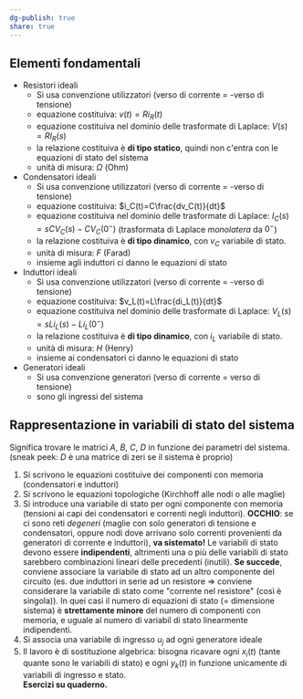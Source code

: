 ```yaml
---  
dg-publish: true  
share: true  
---  
```

## Elementi fondamentali  
- Resistori ideali  
	- Si usa convenzione utilizzatori (verso di corrente = -verso di tensione)  
	- equazione costituiva: $v(t)=Ri_R(t)$  
	- equazione costituiva nel dominio delle trasformate di Laplace: $V(s)=RI_R(s)$  
	- la relazione costituiva è **di tipo statico**, quindi non c'entra con le equazioni di stato del sistema  
	- unità di misura: $\Omega$ (Ohm)  
- Condensatori ideali  
	- Si usa convenzione utilizzatori (verso di corrente = -verso di tensione)  
	- equazione costituiva: $i_C(t)=C\frac{dv_C(t)}{dt}$  
	- equazione costituiva nel dominio delle trasformate di Laplace: $I_C(s)=sCV_C(s)-CV_C(0^-)$ (trasformata di Laplace *monolatera* da $0^-$)  
	- la relazione costituiva è **di tipo dinamico**, con $v_C$ variabile di stato.  
	- unità di misura: $F$ (Farad)  
	- insieme agli induttori ci danno le equazioni di stato  
- Induttori ideali  
	- Si usa convenzione utilizzatori (verso di corrente = -verso di tensione)  
	- equazione costituiva: $v_L(t)=L\frac{di_L(t)}{dt}$  
	- equazione costituiva nel dominio delle trasformate di Laplace: $V_L(s)=sLi_L(s)-Li_L(0^-)$  
	- la relazione costituiva è **di tipo dinamico**, con $i_L$ variabile di stato.  
	- unità di misura: $H$ (Henry)  
	- insieme ai condensatori ci danno le equazioni di stato  
- Generatori ideali  
	- Si usa convenzione generatori (verso di corrente = verso di tensione)  
	- sono gli ingressi del sistema  
## Rappresentazione in variabili di stato del sistema  
Significa trovare le matrici $A$, $B$, $C$, $D$ in funzione dei parametri del sistema.  
(sneak peek: $D$ è una matrice di zeri se il sistema è proprio)  
1. Si scrivono le equazioni costituive dei componenti con memoria (condensatori e induttori)  
2. Si scrivono le equazioni topologiche (Kirchhoff alle nodi o alle maglie)  
3. Si introduce una variabile di stato per ogni componente con memoria (tensioni ai capi dei condensatori e correnti negli induttori). **OCCHIO**: se ci sono reti *degeneri* (maglie con solo generatori di tensione e condensatori, oppure nodi dove arrivano solo correnti provenienti da generatori di corrente e induttori), **va sistemato!** Le variabili di stato devono essere **indipendenti**, altrimenti una o più delle variabili di stato sarebbero combinazioni lineari delle precedenti (inutili). **Se succede**, conviene associare la variabile di stato ad un altro componente del circuito (es. due induttori in serie ad un resistore => conviene considerare la variabile di stato come "corrente nel resistore" (così è singola)). In quei casi il numero di equazioni di stato (= dimensione sistema) è **strettamente minore** del numero di componenti con memoria, e uguale al numero di variabil di stato linearmente indipendenti.  
4. Si associa una variabile di ingresso $u_j$ ad ogni generatore ideale  
5. Il lavoro è di sostituzione algebrica: bisogna ricavare ogni $x_i(t)$ (tante quante sono le variabili di stato) e ogni $y_k(t)$ in funzione unicamente di variabili di ingresso e stato.  
**Esercizi su quaderno.**  
